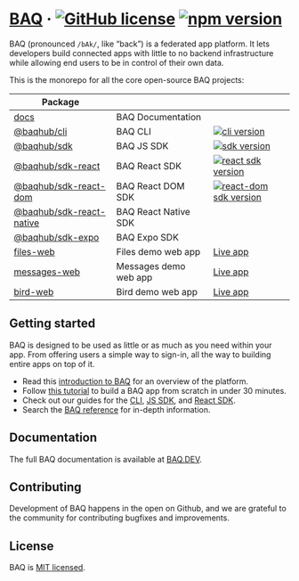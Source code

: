 # [BAQ](https://baq.dev/) &middot; [![GitHub license](https://img.shields.io/badge/license-MIT-blue.svg)](https://github.com/baqhub/baq/blob/main/LICENSE) [![npm version](https://img.shields.io/npm/v/@baqhub/sdk.svg?color=)](https://www.npmjs.com/package/react)

BAQ (pronounced `/bAk/`, like “back”) is a federated app platform. It lets developers build connected apps with little to no backend infrastructure while allowing end users to be in control of their own data.

This is the monorepo for all the core open-source BAQ projects:

| Package                                                   |                       |                                                                                                                                                          |
| --------------------------------------------------------- | --------------------- | -------------------------------------------------------------------------------------------------------------------------------------------------------- |
| [docs](packages/app-docs-web)                             | BAQ Documentation     |                                                                                                                                                          |
| [@baqhub/cli](packages/lib-cli)                           | BAQ CLI               | [![cli version](https://img.shields.io/npm/v/@baqhub/cli.svg?label=%20&color=)](https://www.npmjs.com/package/@baqhub/cli)                               |
| [@baqhub/sdk](packages/lib-sdk)                           | BAQ JS SDK            | [![sdk version](https://img.shields.io/npm/v/@baqhub/sdk.svg?label=%20&color=)](https://www.npmjs.com/package/@baqhub/sdk)                               |
| [@baqhub/sdk-react](packages/lib-sdk-react)               | BAQ React SDK         | [![react sdk version](https://img.shields.io/npm/v/@baqhub/sdk-react.svg?label=%20&color=)](https://www.npmjs.com/package/@baqhub/sdk-react)             |
| [@baqhub/sdk-react-dom](packages/lib-sdk-react-dom)       | BAQ React DOM SDK     | [![react-dom sdk version](https://img.shields.io/npm/v/@baqhub/sdk-react-dom.svg?label=%20&color=)](https://www.npmjs.com/package/@baqhub/sdk-react-dom) |
| [@baqhub/sdk-react-native](packages/lib-sdk-react-native) | BAQ React Native SDK  |                                                                                                                                                          |
| [@baqhub/sdk-expo](packages/lib-sdk-expo)                 | BAQ Expo SDK          |                                                                                                                                                          |
| [files-web](packages/app-files-web)                       | Files demo web app    | [Live app](https://files.baq.dev)                                                                                                                        |
| [messages-web](packages/app-files-web)                    | Messages demo web app | [Live app](https://messages.baq.dev)                                                                                                                     |
| [bird-web](packages/app-bird-web)                         | Bird demo web app     | [Live app](https://bird.baq.dev)                                                                                                                         |

## Getting started

BAQ is designed to be used as little or as much as you need within your app. From offering users a simple way to sign-in, all the way to building entire apps on top of it.

- Read this [introduction to BAQ](https://baq.dev/docs/learn) for an overview of the platform.
- Follow [this tutorial](https://baq.dev/docs/learn/essentials/build-your-first-app) to build a BAQ app from scratch in under 30 minutes.
- Check out our guides for the [CLI](https://baq.dev/docs/learn/guides/using-the-cli), [JS SDK](https://baq.dev/docs/learn/guides/using-the-javascript-sdk), and [React SDK](https://baq.dev/docs/learn/guides/using-the-react-sdk).
- Search the [BAQ reference](https://baq.dev/docs/reference) for in-depth information.

## Documentation

The full BAQ documentation is available at [BAQ.DEV](https://baq.dev/docs/learn).

## Contributing

Development of BAQ happens in the open on Github, and we are grateful to the community for contributing bugfixes and improvements.

## License

BAQ is [MIT licensed](LICENSE).
